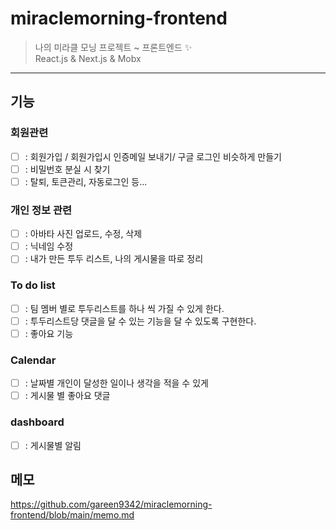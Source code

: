 # miraclemorning-frontend

>나의 미라클 모닝 프로젝트 ~ 프론트엔드 ✨     
React.js & Next.js & Mobx    

---

## 기능

### 회원관련

- [ ] : 회원가입 / 회원가입시 인증메일 보내기/ 구글 로그인 비슷하게 만들기      
- [ ] : 비밀번호 분실 시 찾기    
- [ ] : 탈퇴, 토큰관리, 자동로그인 등...    

### 개인 정보 관련

- [ ] : 아바타 사진 업로드, 수정, 삭제    
- [ ] : 닉네임 수정    
- [ ] : 내가 만든 투두 리스트, 나의 게시물을 따로 정리     

### To do list

- [ ] : 팀 멤버 별로 투두리스트를 하나 씩 가질 수 있게 한다.    
- [ ] : 투두리스트당 댓글을 달 수 있는 기능을 달 수 있도록 구현한다.    
- [ ] : 좋아요 기능    

### Calendar 

- [ ] : 날짜별 개인이 달성한 일이나 생각을 적을 수 있게    
- [ ] : 게시물 별 좋아요 댓글    

### dashboard 
- [ ] : 게시물별 알림   


## 메모
https://github.com/gareen9342/miraclemorning-frontend/blob/main/memo.md